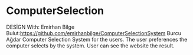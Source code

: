 # ComputerSelection
DESİGN With: Emirhan Bilge Bulut:https://github.com/emirhanbilge/ComputerSelectionSystem
Burcu Ağdar
Computer Selection System for the users. The user preferences the computer selects by the system. User can see the website the result.

